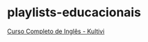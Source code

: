 # playlists-educacionais

[Curso Completo de Inglês - Kultivi](https://youtube.com/playlist?list=PL67TofzUuW9dl3k3fERseGoTj9mHk_rbP)
